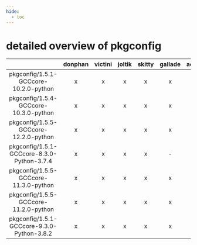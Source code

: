 ```yaml
---
hide:
  - toc
---
```


detailed overview of pkgconfig
==============================

| |donphan|victini|joltik|skitty|gallade|accelgor|swalot|doduo|
| :---: | :---: | :---: | :---: | :---: | :---: | :---: | :---: | :---: |
|pkgconfig/1.5.1-GCCcore-10.2.0-python|x|x|x|x|x|x|x|x|
|pkgconfig/1.5.4-GCCcore-10.3.0-python|x|x|x|x|x|x|x|x|
|pkgconfig/1.5.5-GCCcore-12.2.0-python|x|x|x|x|x|x|x|x|
|pkgconfig/1.5.1-GCCcore-8.3.0-Python-3.7.4|x|x|x|x|-|-|x|x|
|pkgconfig/1.5.5-GCCcore-11.3.0-python|x|x|x|x|x|x|x|x|
|pkgconfig/1.5.5-GCCcore-11.2.0-python|x|x|x|x|x|x|x|x|
|pkgconfig/1.5.1-GCCcore-9.3.0-Python-3.8.2|x|x|x|x|x|x|x|x|
